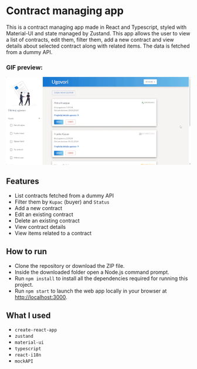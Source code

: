 # Contract managing app

This is a contract managing app made in React and Typescript, styled with Material-UI and state managed by Zustand. This app allows the user to view a list of contracts, edit them, filter them, add a new contract and view details about selected contract along with related items. The data is fetched from a dummy API.

### GIF preview:

![](https://github.com/SilvijaProzinger/Contract-Managing-App/blob/master/public/gif-preview.gif)

## Features

* List contracts fetched from a dummy API
* Filter them by `Kupac` (buyer) and `Status`
* Add a new contract
* Edit an existing contract
* Delete an existing contract
* View contract details
* View items related to a contract 

## How to run

* Clone the repository or download the ZIP file.
* Inside the downloaded folder open a Node.js command prompt.
* Run `npm install` to install all the dependencies required for running this project.
* Run `npm start` to launch the web app locally in your browser at [http://localhost:3000](http://localhost:3000).

## What I used

* `create-react-app`
* `zustand` 
* `material-ui`
* `typescript`
* `react-i18n`
* `mockAPI`


